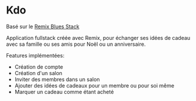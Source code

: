 # Kdo

Basé sur le [Remix Blues Stack](https://github.com/remix-run/blues-stack)


Application fullstack créée avec Remix, pour échanger ses idées de cadeau avec sa famille ou ses amis pour Noël ou un anniversaire.


Features implémentées:
 - Création de compte
 - Création d'un salon
 - Inviter des membres dans un salon
 - Ajouter des idées de cadeaux pour un membre ou pour soi même
 - Marquer un cadeau comme étant acheté